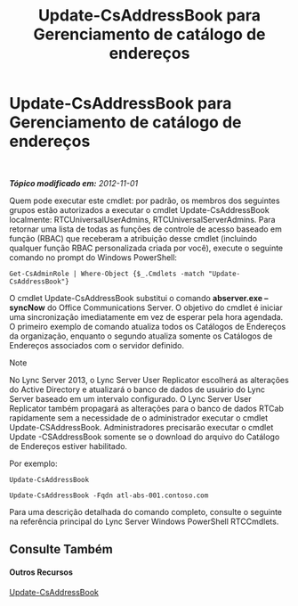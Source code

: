 ﻿---
title: Update-CsAddressBook para Gerenciamento de catálogo de endereços
TOCTitle: Update-CsAddressBook para Gerenciamento de catálogo de endereços
ms:assetid: 0ffd2ef8-201c-44aa-8c64-1c7b0eaa7d48
ms:mtpsurl: https://technet.microsoft.com/pt-br/library/Gg429695(v=OCS.15)
ms:contentKeyID: 49305907
ms.date: 05/19/2016
mtps_version: v=OCS.15
ms.translationtype: HT
---

# Update-CsAddressBook para Gerenciamento de catálogo de endereços

 

_**Tópico modificado em:** 2012-11-01_

Quem pode executar este cmdlet: por padrão, os membros dos seguintes grupos estão autorizados a executar o cmdlet Update-CsAddressBook localmente: RTCUniversalUserAdmins, RTCUniversalServerAdmins. Para retornar uma lista de todas as funções de controle de acesso baseado em função (RBAC) que receberam a atribuição desse cmdlet (incluindo qualquer função RBAC personalizada criada por você), execute o seguinte comando no prompt do Windows PowerShell:

    Get-CsAdminRole | Where-Object {$_.Cmdlets -match "Update-CsAddressBook"}

O cmdlet Update-CsAddressBook substitui o comando **abserver.exe –syncNow** do Office Communications Server. O objetivo do cmdlet é iniciar uma sincronização imediatamente em vez de esperar pela hora agendada. O primeiro exemplo de comando atualiza todos os Catálogos de Endereços da organização, enquanto o segundo atualiza somente os Catálogos de Endereços associados com o servidor definido.

> [!NOTE]  
> No Lync Server 2013, o Lync Server User Replicator escolherá as alterações do Active Directory e atualizará o banco de dados de usuário do Lync Server baseado em um intervalo configurado. O Lync Server User Replicator também propagará as alterações para o banco de dados RTCab rapidamente sem a necessidade de o administrador executar o cmdlet Update-CSAddressBook. Administradores precisarão executar o cmdlet Update -CSAddressBook somente se o download do arquivo do Catálogo de Endereços estiver habilitado.

Por exemplo:

    Update-CsAddressBook

    Update-CsAddressBook -Fqdn atl-abs-001.contoso.com

Para uma descrição detalhada do comando completo, consulte o seguinte na referência principal do Lync Server Windows PowerShell RTCCmdlets.

## Consulte Também

#### Outros Recursos

[Update-CsAddressBook](https://docs.microsoft.com/en-us/powershell/module/skype/Update-CsAddressBook)

